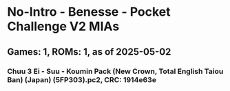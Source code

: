 # No-Intro - Benesse - Pocket Challenge V2 MIAs
## Games: 1, ROMs: 1, as of 2025-05-02

### Chuu 3 Ei - Suu - Koumin Pack (New Crown, Total English Taiou Ban) (Japan) (5FP303).pc2, CRC: 1914e63e

